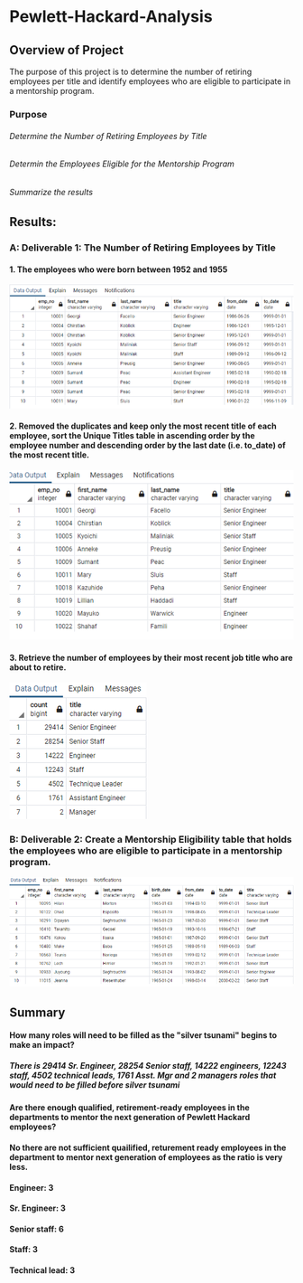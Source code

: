 # Pewlett-Hackard-Analysis

## Overview of Project
The purpose of this project is to determine the number of retiring employees per title and identify employees who are eligible to participate in a mentorship program. 

### Purpose
###### Determine the Number of Retiring Employees by Title
###### Determin the Employees Eligible for the Mentorship Program
###### Summarize the results

## Results: 
### A: Deliverable 1: The Number of Retiring Employees by Title
#### 1. The employees who were born between 1952 and 1955

![alt text](https://github.com/vd1310/Pewlett-Hackard-Analysis/blob/main/AnalysisProjectsFolder/Pewlett-Hackard-AnalysisFolder/Screenshots/pic1.png)

#### 2. Removed the duplicates and keep only the most recent title of each employee, sort the Unique Titles table in ascending order by the employee number and descending order by the last date (i.e. to_date) of the most recent title.

![alt text](https://github.com/vd1310/Pewlett-Hackard-Analysis/blob/main/AnalysisProjectsFolder/Pewlett-Hackard-AnalysisFolder/Screenshots/pic2.PNG)

#### 3. Retrieve the number of employees by their most recent job title who are about to retire.

![alt text](https://github.com/vd1310/Pewlett-Hackard-Analysis/blob/main/AnalysisProjectsFolder/Pewlett-Hackard-AnalysisFolder/Screenshots/pic3.PNG)


### B: Deliverable 2: Create a Mentorship Eligibility table that holds the employees who are eligible to participate in a mentorship program.

![alt text](https://github.com/vd1310/Pewlett-Hackard-Analysis/blob/main/AnalysisProjectsFolder/Pewlett-Hackard-AnalysisFolder/Screenshots/pic4.PNG)



## Summary
#### How many roles will need to be filled as the "silver tsunami" begins to make an impact?
##### There is 29414 Sr. Engineer, 28254 Senior staff, 14222 engineers, 12243 staff, 4502 technical leads, 1761 Asst. Mgr and 2 managers roles that would need to be filled before silver tsunami
#### Are there enough qualified, retirement-ready employees in the departments to mentor the next generation of Pewlett Hackard employees?
#### No there are not sufficient quailified, returement ready employees in the department to mentor next generation of employees as the ratio is very less.
#### Engineer: 3
#### Sr. Engineer: 3
#### Senior staff: 6
#### Staff: 3
#### Technical lead: 3

